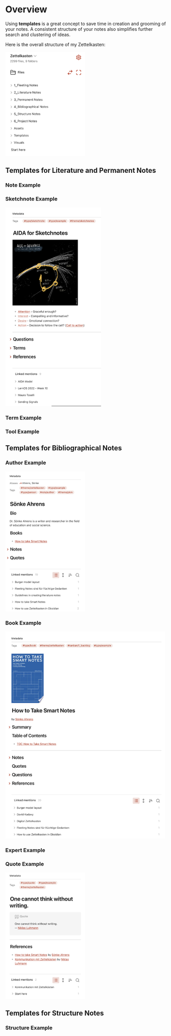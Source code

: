 # Overview

Using **templates** is a great concept to save time in creation and grooming of your notes. A consistent structure of your notes also simplifies further search and clustering of ideas.

Here is the overall structure of my Zettelkasten:

<img src="/Visuals/folders.jpg" width="250" />

## Templates for Literature and Permanent Notes
### Note Example
### Sketchnote Example
<img src="/Visuals/sketchnote_template.jpg" width="300" />

### Term Example
### Tool Example

## Templates for Bibliographical Notes
### Author Example
<img src="/Visuals/author_template_example.jpg" width="250" />

### Book Example
<img src="/Visuals/book_template_example.jpg" width="500" />

### Expert Example
### Quote Example
<img src="/Visuals/quote_template_example.jpg" width="250" />

## Templates for Structure Notes
### Structure Example
